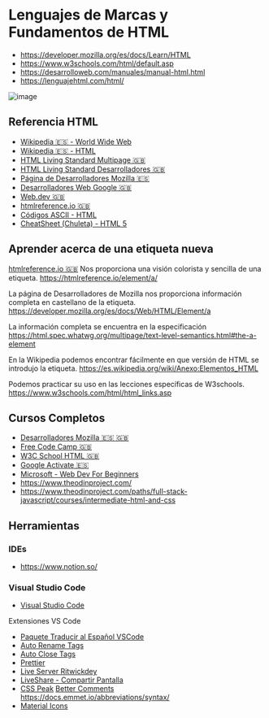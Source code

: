 # Lenguajes de Marcas y Fundamentos de HTML

- https://developer.mozilla.org/es/docs/Learn/HTML
- https://www.w3schools.com/html/default.asp
- https://desarrolloweb.com/manuales/manual-html.html
- https://lenguajehtml.com/html/

![image](https://github.com/bjlanza/curso_imfe_php_mysql/assets/4384524/c1b5f7f7-46b5-4535-a921-af509f9935da)

## Referencia HTML
- [Wikipedia 🇪🇸 - World Wide Web](https://es.wikipedia.org/wiki/World_Wide_Web)
- [Wikipedia 🇪🇸 - HTML](https://es.wikipedia.org/wiki/HTML)
- [HTML Living Standard Multipage 🇬🇧](https://html.spec.whatwg.org/multipage/)
- [HTML Living Standard Desarrolladores 🇬🇧](https://html.spec.whatwg.org/dev/)
- [Página de Desarrolladores Mozilla 🇪🇸](https://developer.mozilla.org/es/docs/Web/HTML)
- [Desarrolladores Web Google 🇬🇧](https://developers.google.com/web)
- [Web.dev 🇬🇧](https://web.dev/)
- [htmlreference.io 🇬🇧](https://htmlreference.io/) 
- [Códigos ASCII - HTML](https://ascii.cl/es/codigos-html.htm)
- [CheatSheet (Chuleta) - HTML 5](https://i.emezeta.com/weblog/html5-cheatsheet/html5-cheatsheet-emezeta.pdf)


## Aprender acerca de una etiqueta nueva
[htmlreference.io 🇬🇧](https://htmlreference.io/) Nos proporciona una visión colorista y sencilla de una etiqueta.
https://htmlreference.io/element/a/

La página de Desarrolladores de Mozilla nos proporciona información completa en castellano de la etiqueta.
https://developer.mozilla.org/es/docs/Web/HTML/Element/a

La información completa se encuentra en la especificación
https://html.spec.whatwg.org/multipage/text-level-semantics.html#the-a-element

En la Wikipedia podemos encontrar fácilmente en que versión de HTML se introdujo la etiqueta.
https://es.wikipedia.org/wiki/Anexo:Elementos_HTML

Podemos practicar su uso en las lecciones específicas de W3schools.
https://www.w3schools.com/html/html_links.asp


## Cursos Completos
- [Desarrolladores Mozilla 🇪🇸 🇬🇧](https://developer.mozilla.org/es/docs/Learn)
- [Free Code Camp 🇬🇧](https://www.freecodecamp.org/learn/responsive-web-design/#basic-html-and-html5)
- [W3C School HTML 🇬🇧](https://www.w3schools.com/html/html_basic.asp)
- [Google Activate 🇪🇸](https://learndigital.withgoogle.com/activate/courses)
- [Microsoft - Web Dev For Beginners](https://github.com/microsoft/Web-Dev-For-Beginners)
- https://www.theodinproject.com/
- https://www.theodinproject.com/paths/full-stack-javascript/courses/intermediate-html-and-css

## Herramientas 

### IDEs

- https://www.notion.so/

### Visual Studio Code
- [Visual Studio Code](https://code.visualstudio.com/)

Extensiones VS Code
- [Paquete Traducir al Español VSCode](https://marketplace.visualstudio.com/items?itemName=MS-CEINTL.vscode-language-pack-es)
- [Auto Rename Tags](https://marketplace.visualstudio.com/items?itemName=formulahendry.auto-rename-tag)
- [Auto Close Tags](https://marketplace.visualstudio.com/items?itemName=formulahendry.auto-close-tag)
- [Prettier](https://marketplace.visualstudio.com/items?itemName=esbenp.prettier-vscode)
- [Live Server Ritwickdey](https://marketplace.visualstudio.com/items?itemName=ritwickdey.LiveServer)
- [LiveShare - Compartir Pantalla](https://marketplace.visualstudio.com/items?itemName=MS-vsliveshare.vsliveshare)
- [CSS Peak](https://marketplace.visualstudio.com/items?itemName=pranaygp.vscode-css-peek) [Better Comments](https://marketplace.visualstudio.com/items?itemName=aaron-bond.better-comments) https://docs.emmet.io/abbreviations/syntax/
- [Material Icons](https://marketplace.visualstudio.com/items?itemName=PKief.material-icon-theme)